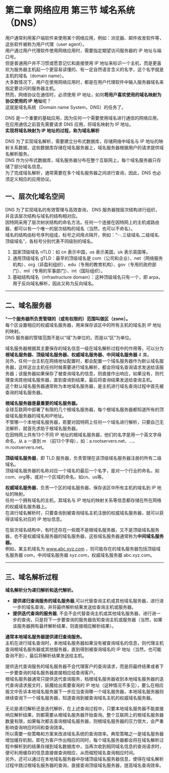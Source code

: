 # 第二章 网络应用 第三节 域名系统（DNS）

用户通常利用客户端软件来使用某个网络应用，例如：浏览器、邮件收发软件等，这些软件被称为用户代理（user agent）。  
用户通过用户代理软件使用网络应用时，需要指定期望访问服务器的 IP 地址与端口号。  
但是普通用户并不习惯或愿意记忆和直接使用 IP 地址来标识一个主机，而是更喜欢为服务器主机起一个更容易读懂的、有一定自然语言含义的名字，这个名字就是主机的域名（domain name）。  
大多数情况下，用户在使用网络应用时，都是在用户代理软件中输入服务器域名来指定要访问的服务器主机。  
然而，网络协议在通信时，必须使用 IP 地址，如何**将用户喜欢使用的域名映射为协议使用的 IP 地址**呢？  
这就是域名系统（Domain name System，DNS）的任务了。  

DNS 是一个重要的基础应用，因为任何一个需要使用域名进行通信的网络应用，在应用通信之前首先需要请求 DNS 应用，将域名映射为 IP 地址。  
**实现将域名映射为 IP 地址的过程，称为域名解析**  

DNS 为了实现域名解析，需要建立分布式数据库，存储网络中域名与 IP 地址的映射关系数据，这些数据库存储在域名服务器上，域名服务器根据用户的请求提供域名解析服务。  
DNS 作为分布式数据库，域名服务器分布在整个互联网上，每个域名服务器只存储了部分域名信息。   
为了完成域名解析，通常需要在多个域名服务器之间进行查询，因此，DNS 也必须定义相应的应用协议。  

## 一、层次化域名空间

DNS 为了实现域名的有效管理与高效查询， DNS 服务器按层次结构进行组织，并且该层次结构与域名的结构相对应。  
因特网采用了层次树状结构的命名方法。任何一个连接在因特网上的主机或路由器，都可以有一个唯一的层次结构的域名（当然，也可以不命名）。  
域名的结构由标号序列组成，标号之间用点隔开，例如：“···.三级域名.二级域名.顶级域名”，各标号分别代表不同级别的域名。  

1. 国家顶级域名 nTLD：如 cn 表示中国，us 表示美国，uk 表示英国等。  
2. 通用顶级域名 gTLD：最早的顶级域名是 com（公司和企业）、net（网络服务机构）、org（非盈利组织）、edu（专用的教育机构）、gov（专用的政府部门）、mil（专用的军事部门）、int（国际组织）。  
3. 基础结构域名（infrastructure domain）：这种顶级域名只有一个，即 arpa，用于反向域名解析，因此又称为反向域名。  

--------

## 二、域名服务器

***一个服务器所负责管辖的（或有权限的）范围叫做区（zone）。**  
每个区设置相应的权威域名服务器，用来保存该区中的所有主机的域名到 IP 地址的映射。  
DNS 服务器的管辖范围不是以“域”为单位的，而是以“区”为单位。  

域名服务器根据其主要保存的域名信息一级在域名解析过程中的作用等，可以分为**根域名服务器、顶级域名服务器、权威域名服务器、中间域名服务器** 4 类。  
另外，任何一台主机在网络地址配置时，都会配置一个域名服务器作为默认域名服务器，这样这台主机任何时候需要进行域名解析，都会将域名查询请求发送给该服务器；该服务器如果保存了被查询域名的信息，则直接作出响应，如果没有，则代理查询其他域名服务器，直到查询到结果，最后将查询结果发送给查询主机。  
这个默认域名服务器通常称为本地域名服务器，是主机进行域名查询过程中首先被查询的域名服务器。  

**根域名服务器是最重要的域名服务器。**  
全球互联网中部署了有限的几个根域名服务器，每个根域名服务器都知道所有的顶级域名服务器的域名和IP地址。  
不管哪一个本地域名服务器，若要对因特网上任何一个域名进行解析，只要自己无法解析，就首先求助于根域名服务器。  
在因特网上共有13个不同 IP 地址的根域名服务器，他们的名字是用一个英文字母命名，从 a 一直到 m （前13个字母），如：a.rootservers.net、...、m.rootservers.net。  

**顶级域名服务器**，即 TLD 服务器，负责管理在该顶级域名服务器注册的所有二级域名。  
顶级域名服务器的名称对应一个域名的最后一个名字，是对一个行业的命名，如 com、org等，或对一个区域的命名，如cn、us等。  

**权威域名服务器**，负责一个区的域名服务器，保存该区中所有主机的域名到 IP 地址的映射。  
任何一个拥有域名的主机，其域名与 IP 地址的映射关系等信息都存储在所在网络的权威域名服务器上。  
在进行域名解析时，只要查询到被查询域名主机注册的权威域名服务器，就可以获得该域名对应的 IP 地址信息。  

在层次域名结构中，有时还存在一些既不是根域名服务器，又不是顶级域名服务器，也不是权威域名服务器的域名服务器，这些域名服务器通常称为**中间域名服务器。**  
例如，某主机域名为 www.abc.xyz.com ，则可能存在的域名服务器包括顶级域名服务器 com，中间域名服务器 xyz.com，权威域名服务器 abc.xyz.com。  

--------

## 三、域名解析过程

**域名解析分为递归解析和迭代解析。**  
- **提供递归查询服务的域名服务器**,可以代替查询主机或其他域名服务器，进行进一步的域名查询，并将最终解析结果发送给查询主机或服务器。  
- **提供迭代查询的服务器**, 不会不会代替查询主机或其他域名服务器，进行进一步的查询，只是将下一步要查询的服务器告知查询主机或服务器（当然，如果该服务器拥有最终解析结果，则直接相应解析结果）。  

**通常本地域名服务器提供递归查询服务。**  
主机在进行域名查询时，本地域名服务器如果没有被查询域名的信息，则代理主机查询根域名服务器或其他服务器，直到得到被查询域名的 IP 地址（当然，也可能查询不到），最后将解析结果发送给主机。  

提供迭代查询服务的域名服务器不会代理客户的查询请求，而是将最终结果或者下一步要查询的域名服务器直接相应给查询客户。  
根域名服务器通常只提供迭代查询服务，档根域名服务器收到本地域名服务器的迭代查询请求报文时，妖魔给出索要查询的 IP 地址（这种情况不多见），要么在相应报文中告诉本地域名服务器下一步应当查询哪一个域名服务器，本地域名服务器则继续查询下一个域名服务器，知道查询到被查询域名主机的权威域名服务器。  

无论是递归解析还是迭代解析，在上述查询过程中，只要本地域名服务器不能直接响应解析结果，则都需要从根域名服务器开始查询。整个互联网上的根域名服务器数量有限，如果每次都去查询根域名服务器，则根域名服务器的压力很大，会严重影响查询响应时间和查询效率。  
所以需要一些策略和方案来改进域名系统的查询效率。典型策略之一是域名服务器增加缓存机制，即在为客户作出相应的同时，每个域名服务器都会将在域名解析过程中解析到的结果存储到域名数据库中，当再次收到相同域名信息的查询请求时，便可利用缓存的信息直接做查询相应，从而缩短域名查询相应时间。  
另外，还可以通过在本地域名服务器中存储顶级域名服务器信息，使得在域名解析过程中跳过根域名服务器的查询，直接查询顶级域名服务器，提高域名查询效率。  



